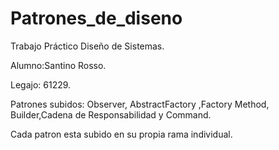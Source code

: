 # Patrones_de_diseno
Trabajo Práctico Diseño de Sistemas.

Alumno:Santino Rosso.

Legajo: 61229.

Patrones subidos: Observer, AbstractFactory ,Factory Method, Builder,Cadena de Responsabilidad y Command.

Cada patron esta subido en su propia rama individual.
